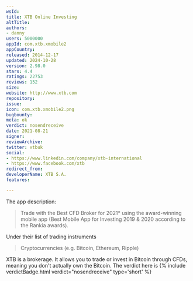 ```yaml
---
wsId: 
title: XTB Online Investing
altTitle: 
authors:
- danny
users: 5000000
appId: com.xtb.xmobile2
appCountry: 
released: 2014-12-17
updated: 2024-10-28
version: 2.98.0
stars: 4.4
ratings: 22753
reviews: 152
size: 
website: http://www.xtb.com
repository: 
issue: 
icon: com.xtb.xmobile2.png
bugbounty: 
meta: ok
verdict: nosendreceive
date: 2021-08-21
signer: 
reviewArchive: 
twitter: xtbuk
social:
- https://www.linkedin.com/company/xtb-international
- https://www.facebook.com/xtb
redirect_from: 
developerName: XTB S.A.
features: 

---
```


The app description:

>Trade with the Best CFD Broker for 2021* using the award-winning mobile app (Best Mobile App for Investing 2019 & 2020 according to the Rankia awards).

Under their list of trading instruments

>Cryptocurrencies (e.g. Bitcoin, Ethereum, Ripple)


XTB is a brokerage. It allows you to trade or invest in Bitcoin through  CFDs, meaning you don't actually own the Bitcoin. The verdict here is {% include verdictBadge.html verdict="nosendreceive" type='short' %}
